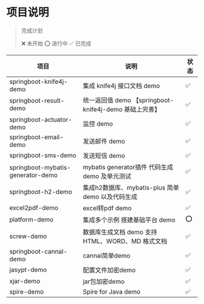 # 项目说明


> 完成计划
> 
>  ❌ 未开始   ⭕️ 进行中   ✅ 已完成

| 项目                              | 说明                                                   | 状态 |
| --------------------------------- | ------------------------------------------------------ | ---- |
| springboot-knife4j-demo           | 集成 knife4j 接口文档 demo                             | ✅    |
| springboot-result-demo            | 统一返回值 demo 【springboot-knife4j-demo 基础上完善】 | ✅    |
| springboot-actuator-demo          | 监控 demo                                              | ✅    |
| springboot-email-demo             | 发送邮件 demo                                          | ✅    |
| springboot-sms-demo               | 发送短信 demo                                          | ✅    |
| springboot-mybatis-generator-demo | mybatis generator插件 代码生成demo 及单元测试          | ✅    |
| springboot-h2-demo                | 集成h2数据库、mybatis-plus 简单demo 以及代码生成       | ✅    |
| excel2pdf-demo                    | excel转pdf demo                                        | ✅    |
| platform-demo                     | 集成多个示例 搭建基础平台 demo                         | ⭕️    |
| screw-demo                        | 数据库生成文档 demo  支持 HTML、WORD、MD 格式文档      | ✅    |
| springboot-cannal-demo            | cannal简单demo                                         | ✅    |
| jasypt-demo                       | 配置文件加密demo                                       | ✅    |
| xjar-demo                         | jar包加密demo                                          | ✅    |
| spire-demo                        | Spire for Java demo                                    | ✅    |

